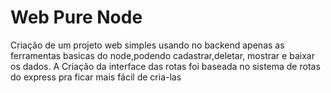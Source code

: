 # Web Pure Node
Criação de um projeto web simples usando no backend apenas as ferramentas basicas do node,podendo cadastrar,deletar, mostrar e baixar os dados. A Criação da interface das rotas foi baseada no sistema de rotas do express pra ficar mais fácil de cria-las
